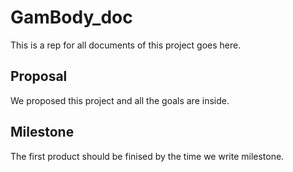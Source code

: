 # GamBody_doc
This is a rep for all documents of this project goes here.

## Proposal
We proposed this project and all the goals are inside.

## Milestone 
The first product should be finised by the time we write milestone.